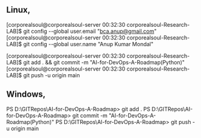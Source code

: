 ## Linux,
[corporealsoul@corporealsoul-server 00:32:30 corporealsoul-Research-LAB]$ git config --global user.email "bca.anup@gmail.com"
[corporealsoul@corporealsoul-server 00:32:30 corporealsoul-Research-LAB]$ git config --global user.name "Anup Kumar Mondal"

[corporealsoul@corporealsoul-server 00:32:30 corporealsoul-Research-LAB]$ git add . && git commit -m "AI-for-DevOps-A-Roadmap(Python)"
[corporealsoul@corporealsoul-server 00:32:30 corporealsoul-Research-LAB]$ git push -u origin main


## Windows,
PS D:\GITRepos\AI-for-DevOps-A-Roadmap>  git add .
PS D:\GITRepos\AI-for-DevOps-A-Roadmap>  git commit -m "AI-for-DevOps-A-Roadmap(Python)"
PS D:\GITRepos\AI-for-DevOps-A-Roadmap>  git push -u origin main